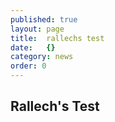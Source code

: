 ```yaml
---
published: true
layout: page
title:  rallechs test
date:   {}
category: news
order: 0
---
```






## Rallech's Test
